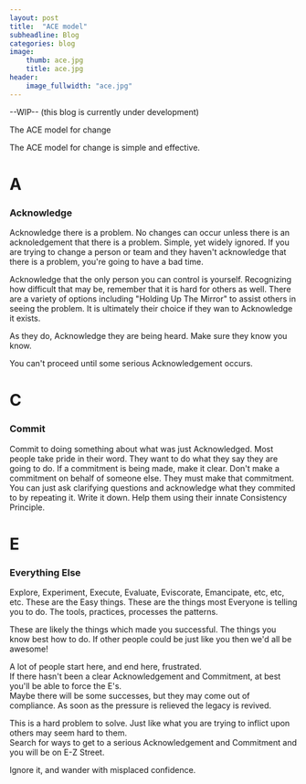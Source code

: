 ```yaml
---
layout: post
title:  "ACE model"
subheadline: Blog
categories: blog
image:
    thumb: ace.jpg
    title: ace.jpg
header:
    image_fullwidth: "ace.jpg"
---
```

--WIP--
(this blog is currently under development)


The ACE model for change

The ACE model for change is simple and effective.  

<h1 style="">A</h1><h3>Acknowledge</h3>
Acknowledge there is a problem.  
No changes can occur unless there is an acknoledgement that there is a problem. 
Simple, yet widely ignored. 
If you are trying to change a person or team and they haven't acknowledge that there is a problem, you're going to have a bad time.  

Acknowledge that the only person you can control is yourself.  Recognizing how difficult that may be, remember that it is hard for others as well. 
There are a variety of options including "Holding Up The Mirror" to assist others in seeing the problem. 
It is ultimately their choice if they wan to Acknowledge it exists. 

As they do, Acknowledge they are being heard.  Make sure they know you know.  

You can't proceed until some serious Acknowledgement occurs.  

<h1 style="">C</h1><h3>Commit</h3>
Commit to doing something about what was just Acknowledged.
Most people take pride in their word.  They want to do what they say they are going to do.  
If a commitment is being made, make it clear.  
Don't make a commitment on behalf of someone else.  They must make that commitment.  
You can just ask clarifying questions and acknowledge what they commited to by repeating it.  
Write it down.
Help them using their innate Consistency Principle. 

<h1 style="">E</h1><h3>Everything Else</h3>
Explore, Experiment, Execute, Evaluate, Eviscorate, Emancipate, etc, etc, etc.
These are the Easy things.  
These are the things most Everyone is telling you to do.  
The tools, practices, processes the patterns.  

These are likely the things which made you successful.  The things you know best how to do. 
If other people could be just like you then we'd all be awesome!  

A lot of people start here, and end here, frustrated.  
If there hasn't been a clear Acknowledgement and Commitment, at best you'll be able to force the E's.  
Maybe there will be some successes, but they may come out of compliance.  As soon as the pressure is relieved the legacy is revived.


This is a hard problem to solve.  Just like what you are trying to inflict upon others may seem hard to them.  
Search for ways to get to a serious Acknowledgement and Commitment and you will be on E-Z Street.  

Ignore it, and wander with misplaced confidence.
